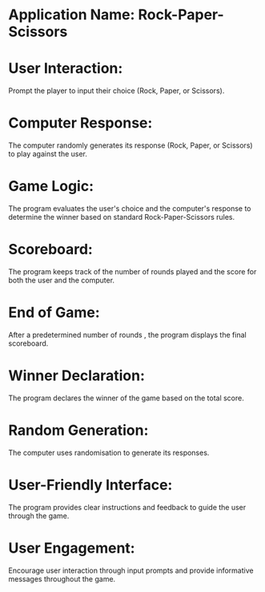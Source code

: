 # Application Name: Rock-Paper-Scissors

# User Interaction:

Prompt the player to input their choice (Rock, Paper, or Scissors).

# Computer Response:

The computer randomly generates its response (Rock, Paper, or Scissors) to play against the user.

# Game Logic:

The program evaluates the user's choice and the computer's response to determine the winner based on standard Rock-Paper-Scissors rules.

# Scoreboard:

The program keeps track of the number of rounds played and the score for both the user and the computer.

# End of Game:

After a predetermined number of rounds , the program displays the final scoreboard.

# Winner Declaration:

The program declares the winner of the game based on the total score.

# Random Generation:

The computer uses randomisation to generate its responses.

# User-Friendly Interface:

The program provides clear instructions and feedback to guide the user through the game.

# User Engagement:

Encourage user interaction through input prompts and provide informative messages throughout the game.
